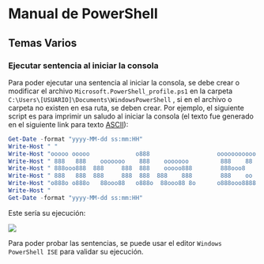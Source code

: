 # Manual de PowerShell

## Temas Varios

### Ejecutar sentencia al iniciar la consola

Para poder ejecutar una sentencia al iniciar la consola, se debe crear o modificar el archivo `Microsoft.PowerShell_profile.ps1` en la carpeta `C:\Users\[USUARIO]\Documents\WindowsPowerShell` , si en el archivo o carpeta no existen en esa ruta, se deben crear. Por ejemplo, el siguiente script es para imprimir un saludo al iniciar la consola (el texto fue generado en el siguiente link para texto [ASCII](https://patorjk.com/software/taag/#p=display&f=Graffiti&t=Type%20Something%20)):

```powershell
Get-Date -format "yyyy-MM-dd ss:mm:HH"
Write-Host " "
Write-Host "ooooo ooooo             o888                   ooooooooooo        oooo                                            oooo "
Write-Host " 888   888    ooooooo    888    ooooooo         888    88    ooooo888    oooooooo8   ooooooo   oo oooooo     ooooo888  "
Write-Host " 888ooo888  888     888  888    ooooo888        888ooo8    888    888  888    88o    ooooo888   888    888 888    888  "
Write-Host " 888   888  888     888  888  888    888        888    oo  888    888   888oo888o  888    888   888        888    888  "
Write-Host "o888o o888o   88ooo88   o888o  88ooo88 8o      o888ooo8888   88ooo888o 888     888  88ooo88 8o o888o         88ooo888o "
Write-Host "                                                                        888ooo888                                      "
Get-Date -format "yyyy-MM-dd ss:mm:HH"
```

Este sería su ejecución:

![](C:\Users\edgar\AppData\Roaming\marktext\images\2022-05-29-00-24-40-image.png)

Para poder probar las sentencias, se puede usar el editor `Windows PowerShell ISE` para validar su ejecución. 
